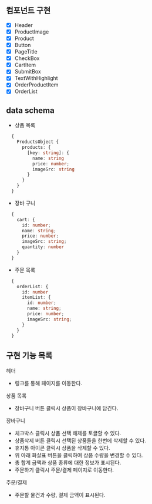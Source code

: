 ## 컴포넌트 구현

- [x] Header
- [x] ProductImage
- [x] Product
- [x] Button
- [x] PageTitle
- [x] CheckBox
- [x] CartItem
- [x] SubmitBox
- [x] TextWithHighlight
- [x] OrderProductItem
- [x] OrderList

## data schema

- 상품 목록
```ts
  {
    ProductsObject {
      products: {
        [key: string]: {
          name: string
          price: number;
          imageSrc: string
        }
      }
    }
  }
```
- 장바 구니
```ts
  {
    cart: {
      id: number;
      name: string;
      price: number;
      imageSrc: string;
      quantity: number
    }
  }
```
- 주문 목록
```ts
  {
    orderList: {
      id: number
      itemList: {
        id: number;
        name: string;
        price: number;
        imageSrc: string;
      }
    }
  }
```

## 구현 기능 목록

헤더
- 링크를 통해 페이지를 이동한다.

상품 목록
- 장바구니 버튼 클릭시 상품이 장바구니에 담긴다.

장바구니
- 체크박스 클릭시 상품 선택 해제를 토글할 수 있다.
- 상품삭제 버튼 클릭시 선택된 상품들을 한번에 삭제할 수 있다.
- 휴지통 아이콘 클릭시 상품을 삭제할 수 있다.
- 위 아래 화살표 버튼을 클릭하여 상품 수량을 변경할 수 있다.
- 총 합계 금액과 상품 종류에 대한 정보가 표시된다.
- 주문하기 클릭시 주문/결제 페이지로 이동한다.

주문/결제
- 주문할 물건과 수량, 결제 금액이 표시된다.
